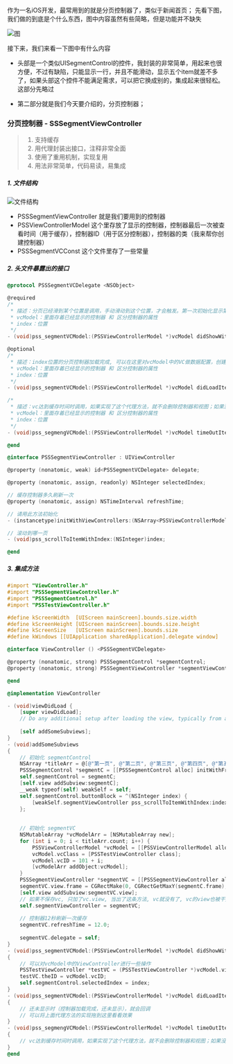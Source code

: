 作为一名iOS开发，最常用到的就是分页控制器了，类似于新闻首页；
先看下图，我们做的到底是个什么东西，图中内容虽然有些简略，但是功能并不缺失

![图](http://upload-images.jianshu.io/upload_images/5379614-71ea9fe22ba9569e.png?imageMogr2/auto-orient/strip%7CimageView2/2/w/1240)

接下来，我们来看一下图中有什么内容
- 头部是一个类似UISegmentControl的控件，我封装的非常简单，用起来也很方便，不过有缺陷，只能显示一行，并且不能滑动，显示五个item就差不多了，如果头部这个控件不能满足需求，可以把它换成别的，集成起来很轻松。这部分先略过

- 第二部分就是我们今天要介绍的，分页控制器；

### 分页控制器 - SSSegmentViewController
> 1. 支持缓存
> 2. 用代理封装出接口，注释非常全面
> 3. 使用了重用机制，实现复用
> 4. 用法非常简单，代码易读，易集成

##### 1. 文件结构

![文件结构](http://upload-images.jianshu.io/upload_images/5379614-b6814aabc3cb40ef.png?imageMogr2/auto-orient/strip%7CimageView2/2/w/1240)
- PSSSegmentViewController 就是我们要用到的控制器
- PSSViewControllerModel 这个里存放了显示的控制器，控制器最后一次被查看时间（用于缓存），控制器ID（用于区分控制器），控制器的类（我来帮你创建控制器）
- PSSSegmentVCConst 这个文件里存了一些常量


##### 2. 头文件暴露出的接口
```Objective-C
@protocol PSSSegmentVCDelegate <NSObject>

@required
/*
 * 描述：分页已经滑到某个位置是调用，手动滑动到这个位置，才会触发。第一次初始化显示第一页也会触发一次，避免遗漏。
 * vcModel：里面存着已经显示的控制器 和 区分控制器的属性
 * index：位置
 */
- (void)pss_segmentVCModel:(PSSViewControllerModel *)vcModel didShowWithIndex:(NSInteger)index;

@optional
/*
 * 描述：index位置的分页控制器加载完成, 可以在这里对vcModel中的VC做数据配置，创建工作已经在内部完成，可以说这是一种预加载
 * vcModel：里面存着已经显示的控制器 和 区分控制器的属性
 * index：位置
 */
- (void)pss_segmentVCModel:(PSSViewControllerModel *)vcModel didLoadItemWithIndex:(NSInteger)index;

/*
 * 描述：vc达到缓存时间时调用，如果实现了这个代理方法，就不会删除控制器和视图；如果没实现这个方法，到时间之后帮你清除控制器
 * vcModel：里面存着已经显示的控制器 和 区分控制器的属性
 * index：位置
 */
- (void)pss_segmengVCModel:(PSSViewControllerModel *)vcModel timeOutItemWithIndex:(NSInteger)index;

@end

@interface PSSSegmentViewController : UIViewController

@property (nonatomic, weak) id<PSSSegmentVCDelegate> delegate;

@property (nonatomic, assign, readonly) NSInteger selectedIndex;

// 缓存控制器多久刷新一次
@property (nonatomic, assign) NSTimeInterval refreshTime;

// 请用此方法初始化
- (instancetype)initWithViewControllers:(NSArray<PSSViewControllerModel *> *)vcArray;

// 滚动到哪一页
- (void)pss_scrollToItemWithIndex:(NSInteger)index;

@end
```

##### 3. 集成方法
```Objective-C
#import "ViewController.h"
#import "PSSSegmentViewController.h"
#import "PSSSegmentControl.h"
#import "PSSTestViewController.h"

#define kScreenWidth  [UIScreen mainScreen].bounds.size.width
#define kScreenHeight [UIScreen mainScreen].bounds.size.height
#define kScreenSize   [UIScreen mainScreen].bounds.size
#define kWindows [[UIApplication sharedApplication].delegate window]

@interface ViewController () <PSSSegmentVCDelegate>

@property (nonatomic, strong) PSSSegmentControl *segmentControl;
@property (nonatomic, strong) PSSSegmentViewController *segmentViewController;

@end

@implementation ViewController

- (void)viewDidLoad {
    [super viewDidLoad];
    // Do any additional setup after loading the view, typically from a nib.
    
    [self addSomeSubviews];
}
- (void)addSomeSubviews
{
    // 初始化 segmentControl
    NSArray *titleArr = @[@"第一页", @"第二页", @"第三页", @"第四页", @"第五页"];
    PSSSegmentControl *segmentC = [[PSSSegmentControl alloc] initWithFrame:CGRectMake(0, 0, kScreenWidth, 50) titleArray:titleArr];
    self.segmentControl = segmentC;
    [self.view addSubview:segmentC];
    __weak typeof(self) weakSelf = self;
    self.segmentControl.buttonBlock = ^(NSInteger index) {
        [weakSelf.segmentViewController pss_scrollToItemWithIndex:index];
    };
    
    
    // 初始化 segmentVC
    NSMutableArray *vcModelArr = [NSMutableArray new];
    for (int i = 0; i < titleArr.count; i++) {
        PSSViewControllerModel *vcModel = [[PSSViewControllerModel alloc] init];
        vcModel.vcClass = [PSSTestViewController class];
        vcModel.vcID = 101 + i;
        [vcModelArr addObject:vcModel];
    }
    PSSSegmentViewController *segmentVC = [[PSSSegmentViewController alloc] initWithViewControllers:vcModelArr];
    segmentVC.view.frame = CGRectMake(0, CGRectGetMaxY(segmentC.frame), kScreenWidth, kScreenHeight - CGRectGetMaxY(segmentC.frame));
    [self.view addSubview:segmentVC.view];
    // 如果不保存vc, 只加了vc.view, 当出了这条方法, vc就没有了, vc的view也被干掉了
    self.segmentViewController = segmentVC;
    
    // 控制器12秒刷新一次缓存
    segmentVC.refreshTime = 12.0;
    
    segmentVC.delegate = self;
}
- (void)pss_segmentVCModel:(PSSViewControllerModel *)vcModel didShowWithIndex:(NSInteger)index
{
    // 可以对vcModel中的ViewController进行一些操作
    PSSTestViewController *testVC = (PSSTestViewController *)vcModel.viewController;
    testVC.theID = vcModel.vcID;
    self.segmentControl.selectedIndex = index;
}
- (void)pss_segmentVCModel:(PSSViewControllerModel *)vcModel didLoadItemWithIndex:(NSInteger)index
{
    // 还未显示时（控制器加载完成，还未显示），就会回调
    // 可以将上面代理方法的实现拖到这里看看效果
}
- (void)pss_segmengVCModel:(PSSViewControllerModel *)vcModel timeOutItemWithIndex:(NSInteger)index
{
    // vc达到缓存时间时调用，如果实现了这个代理方法，就不会删除控制器和视图；如果没实现这个方法，到时间之后帮你清除控制器
}
@end
```
